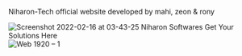 Niharon-Tech official website
developed by mahi, zeon & rony

![Screenshot 2022-02-16 at 03-43-25 Niharon Softwares Get Your Solutions Here](https://user-images.githubusercontent.com/73699852/154155231-570a0a0f-7890-4e9f-9f7f-3d1c74fd6cdd.png)
![Web 1920 – 1](https://user-images.githubusercontent.com/73699852/154981446-95d524cf-8ddb-45af-bd31-2a9120e68cb4.png)
